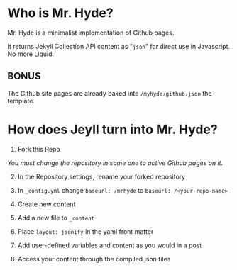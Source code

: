 # Who is Mr. Hyde?

Mr. Hyde is a minimalist implementation of Github pages.  

It returns Jekyll Collection API content as "``json``" for direct use in Javascript.  No more Liquid.

## BONUS

The Github site pages are already baked into ``/myhyde/github.json`` the template.

# How does Jeyll turn into Mr. Hyde?

1. Fork this Repo

  *You must change the repository in some one to active Github pages on it.*

2. In the Repository settings, rename your forked repository
3. In ``_config.yml`` change ``baseurl: /mrhyde`` to ``baseurl: /<your-repo-name>``
4. Create new content

  1. Add a new file to ``_content``
  2. Place ``layout: jsonify`` in the yaml front matter
  3. Add user-defined variables and content as you would in a post

5. Access your content through the compiled json files
